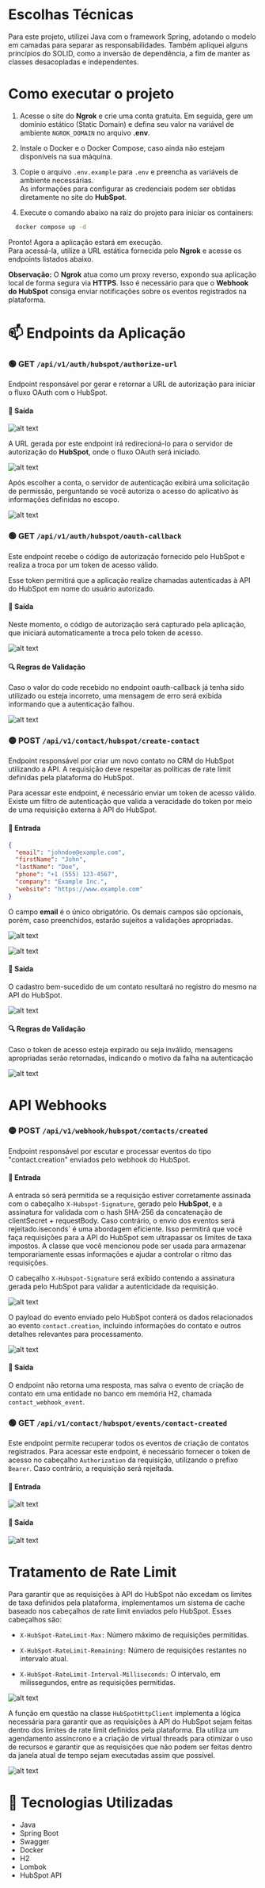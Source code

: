 # Escolhas Técnicas

Para este projeto, utilizei Java com o framework Spring, adotando o modelo em camadas para separar as responsabilidades. Também apliquei alguns princípios do SOLID, como a inversão de dependência, a fim de manter as classes desacopladas e independentes.

# Como executar o projeto

1. Acesse o site do **Ngrok** e crie uma conta gratuita. Em seguida, gere um domínio estático (Static Domain) e defina seu valor na variável de ambiente `NGROK_DOMAIN` no arquivo **.env**.

2. Instale o Docker e o Docker Compose, caso ainda não estejam disponíveis na sua máquina.

3. Copie o arquivo `.env.example` para `.env` e preencha as variáveis de ambiente necessárias.  
As informações para configurar as credenciais podem ser obtidas diretamente no site do **HubSpot**.

4. Execute o comando abaixo na raiz do projeto para iniciar os containers:

```bash
  docker compose up -d
```

Pronto! Agora a aplicação estará em execução.  
Para acessá-la, utilize a URL estática fornecida pelo **Ngrok** e acesse os endpoints listados abaixo.

**Observação:** O **Ngrok** atua como um proxy reverso, expondo sua aplicação local de forma segura via **HTTPS**. Isso é necessário para que o **Webhook do HubSpot** consiga enviar notificações sobre os eventos registrados na plataforma.


# 📫 Endpoints da Aplicação

### 🟢 GET `/api/v1/auth/hubspot/authorize-url`


Endpoint responsável por gerar e retornar a URL de autorização para iniciar o fluxo OAuth com o HubSpot.

#### 🔁 Saída

![alt text](/docs/image.png)

A URL gerada por este endpoint irá redirecioná-lo para o servidor de autorização do **HubSpot**, onde o fluxo OAuth será iniciado.

![alt text](/docs/hubspot-authorization-server.png)

Após escolher a conta, o servidor de autenticação exibirá uma solicitação de permissão, perguntando se você autoriza o acesso do aplicativo às informações definidas no escopo.

![alt text](/docs/hubspot-authorization-server-2.png)


### 🟢  GET `/api/v1/auth/hubspot/oauth-callback`

Este endpoint recebe o código de autorização fornecido pelo HubSpot e realiza a troca por um token de acesso válido.

Esse token permitirá que a aplicação realize chamadas autenticadas à API do HubSpot em nome do usuário autorizado.

#### 🔁 Saída

Neste momento, o código de autorização será capturado pela aplicação, que iniciará automaticamente a troca pelo token de acesso.

![alt text](/docs/-1.png)

#### 🔍 Regras de Validação

Caso o valor do code recebido no endpoint oauth-callback já tenha sido utilizado ou esteja incorreto, uma mensagem de erro será exibida informando que a autenticação falhou.

![alt text](/docs/image-2.png)

### 🟡 POST  `/api/v1/contact/hubspot/create-contact`

Endpoint responsável por criar um novo contato no CRM do HubSpot utilizando a API. A requisição deve respeitar as políticas de rate limit definidas pela plataforma do HubSpot.

Para acessar este endpoint, é necessário enviar um token de acesso válido. Existe um filtro de autenticação que valida a veracidade do token por meio de uma requisição externa à API do HubSpot.

#### 🔑 Entrada

```json
{
  "email": "johndoe@example.com",
  "firstName": "John",
  "lastName": "Doe",
  "phone": "+1 (555) 123-4567",
  "company": "Example Inc.",
  "website": "https://www.example.com"
}
```

O campo **email** é o único obrigatório. Os demais campos são opcionais, porém, caso preenchidos, estarão sujeitos a validações apropriadas.

![alt text](/docs/email-required.png)

![alt text](/docs/-7.png)


#### 🔁 Saída

O cadastro bem-sucedido de um contato resultará no registro do mesmo na API do HubSpot.

![alt text](/docs/contact-created.png)

#### 🔍 Regras de Validação

Caso o token de acesso esteja expirado ou seja inválido, mensagens apropriadas serão retornadas, indicando o motivo da falha na autenticação

![alt text](/docs/access-token-invalid.png)

# API Webhooks

### 🟡 POST  `/api/v1/webhook/hubspot/contacts/created`

Endpoint responsável por escutar e processar eventos do tipo "contact.creation" enviados pelo webhook do HubSpot.

#### 🔑 Entrada

A entrada só será permitida se a requisição estiver corretamente assinada com o cabeçalho `X-Hubspot-Signature`, gerado pelo **HubSpot**, e a assinatura for validada com o hash SHA-256 da concatenação de clientSecret + requestBody. Caso contrário, o envio dos eventos será rejeitado.iseconds` é uma abordagem eficiente. Isso permitirá que você faça requisições para a API do HubSpot sem ultrapassar os limites de taxa impostos. A classe que você mencionou pode ser usada para armazenar temporariamente essas informações e ajudar a controlar o ritmo das requisições.

O cabeçalho `X-Hubspot-Signature` será exibido contendo a assinatura gerada pelo HubSpot para validar a autenticidade da requisição.

![alt text](/docs/image-4.png)

O payload do evento enviado pelo HubSpot conterá os dados relacionados ao evento `contact.creation`, incluindo informações do contato e outros detalhes relevantes para processamento.

![alt text](/docs/image-3.png)

#### 🔁 Saída

O endpoint não retorna uma resposta, mas salva o evento de criação de contato em uma entidade no banco em memória H2, chamada `contact_webhook_event`.

### 🟢 GET `/api/v1/contact/hubspot/events/contact-created`

Este endpoint permite recuperar todos os eventos de criação de contatos registrados. Para acessar este endpoint, é necessário fornecer o token de acesso no cabeçalho `Authorization` da requisição, utilizando o prefixo `Bearer`. Caso contrário, a requisição será rejeitada.

#### 🔑 Entrada

![alt text](/docs/image-5.png)

#### 🔁 Saída

![alt text](/docs/image-6.png)

# Tratamento de Rate Limit

Para garantir que as requisições à API do HubSpot não excedam os limites de taxa definidos pela plataforma, implementamos um sistema de cache baseado nos cabeçalhos de rate limit enviados pelo HubSpot. Esses cabeçalhos são:

* `X-HubSpot-RateLimit-Max:` Número máximo de requisições permitidas.

* `X-HubSpot-RateLimit-Remaining:` Número de requisições restantes no intervalo atual.

* `X-HubSpot-RateLimit-Interval-Milliseconds:` O intervalo, em milissegundos, entre as requisições permitidas.


![alt text](/docs/image-8.png)

A função em questão na classe `HubSpotHttpClient` implementa a lógica necessária para garantir que as requisições à API do HubSpot sejam feitas dentro dos limites de rate limit definidos pela plataforma. Ela utiliza um agendamento assíncrono e a criação de virtual threads para otimizar o uso de recursos e garantir que as requisições que não podem ser feitas dentro da janela atual de tempo sejam executadas assim que possível.

![alt text](/docs/image-9.png)

# 🚀 Tecnologias Utilizadas

* Java
* Spring Boot
* Swagger
* Docker
* H2
* Lombok
* HubSpot API
